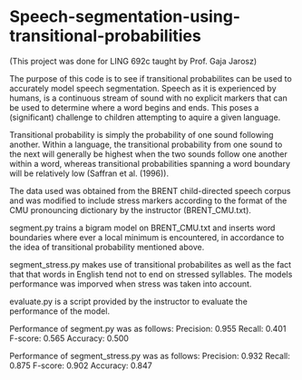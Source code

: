 # Speech-segmentation-using-transitional-probabilities

(This project was done for LING 692c taught by Prof. Gaja Jarosz) 

The purpose of this code is to see if transitional probabilites can be used to accurately model speech segmentation. Speech as it is experienced by humans, is a continuous stream of sound with no explicit markers that can be used to determine where a word begins and ends. This poses a (significant) challenge to children attempting to aquire a given language. 

Transitional probability is simply the probability of one sound following another. Within a language, the
transitional probability from one sound to the next will generally be highest when the two sounds follow one another within a
word, whereas transitional probabilities spanning a word boundary will be relatively low (Saffran et al. (1996)). 

The data used was obtained from the BRENT child-directed speech corpus and was modified to include stress markers according to the format of the CMU pronouncing dictionary by the instructor (BRENT_CMU.txt). 

segment.py trains a bigram model on BRENT_CMU.txt and inserts word boundaries where ever a local minimum is encountered, in accordance to the idea of transitional probability mentioned above. 

segment_stress.py makes use of transitional probabilites as well as the fact that that words in English tend not to end on
stressed syllables. The models performance was imporved when stress was taken into account. 

evaluate.py is a script provided by the instructor to evaluate the performance of the model. 

Performance of segment.py was as follows: 
Precision: 0.955
Recall: 0.401
F-score: 0.565
Accuracy: 0.500

Performance of segment_stress.py was as follows:
Precision: 0.932
Recall: 0.875
F-score: 0.902
Accuracy: 0.847




